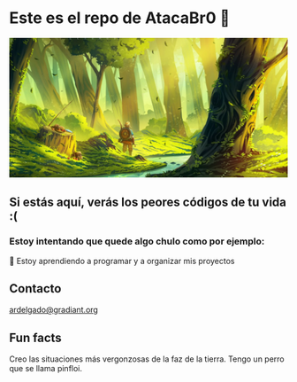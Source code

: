 
# Este es el repo de AtacaBr0 🐲
![Me ha fallado](https://github.com/AlvaroRodriguezDelgado/AlvaroRodriguezDelgado/blob/main/BannerPersonal.png)
## Si estás aquí, verás los peores códigos de tu vida :( 

### Estoy intentando que quede algo chulo como por ejemplo:

🌱 Estoy aprendiendo a programar y a organizar mis proyectos

## Contacto

ardelgado@gradiant.org

## Fun facts

Creo las situaciones más vergonzosas de la faz de la tierra.
Tengo un perro que se llama pinfloi.

<!--
**AlvaroRodriguezDelgado/AlvaroRodriguezDelgado** is a ✨ _special_ ✨ repository because its `README.md` (this file) appears on your GitHub profile.

Here are some ideas to get you started:

- 🔭 I’m currently working on ...
- 🌱 I’m currently learning ...
- 👯 I’m looking to collaborate on ...
- 🤔 I’m looking for help with ...
- 💬 Ask me about ...
- 📫 How to reach me: ...
- 😄 Pronouns: ...
- ⚡ Fun fact: ...
-->
